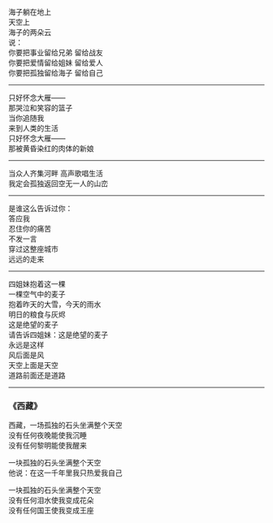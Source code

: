 海子躺在地上  
天空上  
海子的两朵云  
说：  
你要把事业留给兄弟 留给战友  
你要把爱情留给姐妹 留给爱人  
你要把孤独留给海子 留给自己 
___
只好怀念大雁——  
那哭泣和笑容的篮子  
当你追随我  
来到人类的生活  
只好怀念大雁——  
那被黄昏染红的肉体的新娘
___
当众人齐集河畔 高声歌唱生活  
我定会孤独返回空无一人的山峦
___
是谁这么告诉过你：  
答应我  
忍住你的痛苦  
不发一言  
穿过这整座城市  
远远的走来
___
四姐妹抱着这一棵  
一棵空气中的麦子  
抱着昨天的大雪，今天的雨水  
明日的粮食与灰烬  
这是绝望的麦子  
请告诉四姐妹：这是绝望的麦子  
永远是这样  
风后面是风  
天空上面是天空  
道路前面还是道路
___
### 《西藏》

西藏，一场孤独的石头坐满整个天空  
没有任何夜晚能使我沉睡  
没有任何黎明能使我醒来

一块孤独的石头坐满整个天空  
他说：在这一千年里我只热爱我自己

一块孤独的石头坐满整个天空  
没有任何泪水使我变成花朵  
没有任何国王使我变成王座
